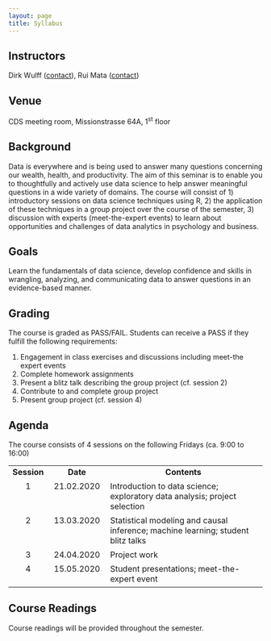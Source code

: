 ```yaml
---
layout: page
title: Syllabus
---
```


## Instructors
Dirk Wulff (<a href="mailto:dirk.wulff@unibas.ch">contact</a>), Rui Mata (<a href="mailto:rui.mata@unibas.ch">contact</a>)

## Venue
CDS meeting room, Missionstrasse 64A, 1<sup>st</sup> floor

## Background
Data is everywhere and is being used to answer many questions concerning our wealth, health, and productivity. The aim of this seminar is to enable you to thoughtfully and actively use data science to help answer meaningful questions in a wide variety of domains. The course will consist of 1) introductory sessions on data science techniques using R, 2) the application of these techniques in a group project over the course of the semester, 3) discussion with experts (meet-the-expert events) to learn about opportunities and challenges of data analytics in psychology and business.

## Goals
Learn the fundamentals of data science, develop confidence and skills in wrangling, analyzing, and communicating data to answer questions in an evidence-based manner.

## Grading
The course is graded as PASS/FAIL. Students can receive a PASS if they fulfill the following requirements:
1. Engagement in class exercises and discussions including meet-the expert events
2. Complete homework assignments
3. Present a blitz talk describing the group project (cf. session 2)
4. Contribute to and complete group project
5. Present group project (cf. session 4)

## Agenda
The course consists of 4 sessions on the following Fridays (ca. 9:00 to 16:00)

<style>
td {
  padding-right: 12px;
  padding-bottom: 6px;
  vertical-align: top;
}
</style>

<table cellspacing="0" cellpadding="0">
<tr>
  <td style="text-align:center"><b>Session</b></td>
  <td style="text-align:center"><b>Date</b></td>
  <td style="text-align:center"><b>Contents</b></td>
</tr>
<tr>
  <td style="text-align:center">1</td>
  <td style="text-align:center">21.02.2020</td>
  <td>Introduction to data science; exploratory data analysis; project selection</td>
</tr>
<tr>
  <td style="text-align:center">2</td>
  <td style="text-align:center">13.03.2020</td>
  <td>Statistical modeling and causal inference; machine learning; student blitz talks</td>
</tr>
<tr>
  <td style="text-align:center">3</td>
  <td style="text-align:center">24.04.2020</td>
  <td>Project work</td>
</tr>
<tr>
  <td style="text-align:center">4</td>
  <td style="text-align:center">15.05.2020</td>
  <td>Student presentations; meet-the-expert event</td>
</tr>
</table>

## Course Readings
Course readings will be provided throughout the semester.
